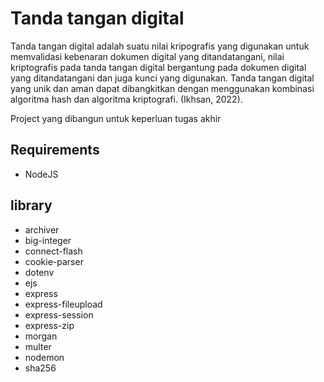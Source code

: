 # Tanda tangan digital

Tanda tangan digital adalah suatu nilai kripografis yang digunakan untuk memvalidasi kebenaran dokumen digital yang ditandatangani, nilai kriptografis pada tanda tangan digital bergantung pada dokumen digital yang ditandatangani dan juga kunci yang digunakan. Tanda tangan digital yang unik dan aman dapat dibangkitkan dengan menggunakan kombinasi algoritma hash dan algoritma kriptografi. (Ikhsan, 2022).

Project yang dibangun untuk keperluan tugas akhir

## Requirements

- NodeJS

## library 

- archiver
- big-integer
- connect-flash
- cookie-parser
- dotenv
- ejs
- express
- express-fileupload
- express-session
- express-zip
- morgan
- multer
- nodemon
- sha256
